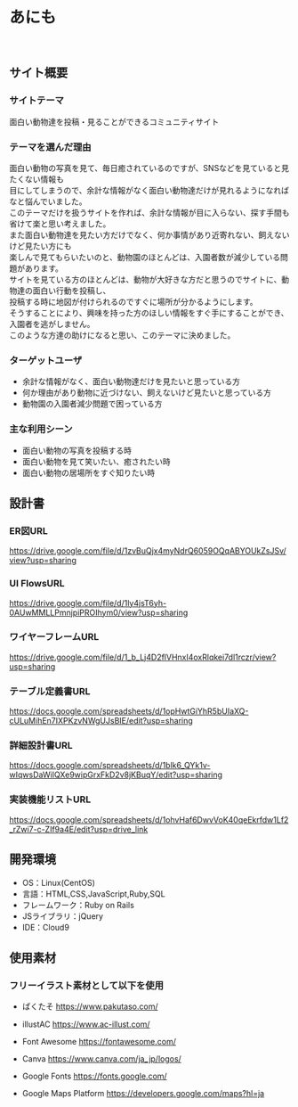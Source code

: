 # あにも
​
## サイト概要
### サイトテーマ
<!--何を『目的』とし、どのような『分類』なのかを簡潔に書く-->
 面白い動物達を投稿・見ることができるコミュニティサイト
 
### テーマを選んだ理由
<!--なぜこのようなテーマにしたかを説明する-->
面白い動物の写真を見て、毎日癒されているのですが、SNSなどを見ていると見たくない情報も<br>
目にしてしまうので、余計な情報がなく面白い動物達だけが見れるようになればなと悩んでいました。<br>
このテーマだけを扱うサイトを作れば、余計な情報が目に入らない、探す手間も省けて楽と思い考えました。<br>
また面白い動物達を見たい方だけでなく、何か事情があり近寄れない、飼えないけど見たい方にも<br>
楽しんで見てもらいたいのと、動物園のほとんどは、入園者数が減少している問題があります。<br>
サイトを見ている方のほとんどは、動物が大好きな方だと思うのでサイトに、動物達の面白い行動を投稿し、<br>
投稿する時に地図が付けられるのですぐに場所が分かるようにします。<br>
そうすることにより、興味を持った方のほしい情報をすぐ手にすることができ、入園者を逃がしません。<br>
このような方達の助けになると思い、このテーマに決めました。

### ターゲットユーザ
<!--誰に使ってもらうかを具体的に記載する-->
- 余計な情報がなく、面白い動物達だけを見たいと思っている方
- 何か理由があり動物に近づけない、飼えないけど見たいと思っている方
- 動物園の入園者減少問題で困っている方

### 主な利用シーン
<!--どのような時に使うのかの状況を記載すること-->
- 面白い動物の写真を投稿する時
- 面白い動物を見て笑いたい、癒されたい時
- 面白い動物の居場所をすぐ知りたい時

## 設計書
<!--テーマを設定・提出する時点では不要です-->
### ER図URL
https://drive.google.com/file/d/1zvBuQjx4myNdrQ6059OQqABYOUkZsJSv/view?usp=sharing

### UI FlowsURL
https://drive.google.com/file/d/1ly4jsT6yh-0AUwMMLLPmnjpiPROIhym0/view?usp=sharing

### ワイヤーフレームURL
https://drive.google.com/file/d/1_b_Lj4D2flVHnxI4oxRlqkei7dl1rczr/view?usp=sharing

### テーブル定義書URL
https://docs.google.com/spreadsheets/d/1opHwtGiYhR5bUIaXQ-cULuMihEn7IXPKzvNWgUJsBIE/edit?usp=sharing

### 詳細設計書URL
https://docs.google.com/spreadsheets/d/1blk6_QYk1v-wIqwsDaWiIQXe9wipGrxFkD2v8jKBuqY/edit?usp=sharing

### 実装機能リストURL
https://docs.google.com/spreadsheets/d/1ohvHaf6DwvVoK40qeEkrfdw1Lf2_rZwi7-c-ZIf9a4E/edit?usp=drive_link
​
## 開発環境
- OS：Linux(CentOS)
- 言語：HTML,CSS,JavaScript,Ruby,SQL
- フレームワーク：Ruby on Rails
- JSライブラリ：jQuery
- IDE：Cloud9
​
## 使用素材

### フリーイラスト素材として以下を使用

- ぱくたそ 
https://www.pakutaso.com/

- illustAC
https://www.ac-illust.com/

- Font Awesome
https://fontawesome.com/

- Canva
https://www.canva.com/ja_jp/logos/

- Google Fonts
https://fonts.google.com/

- Google Maps Platform
https://developers.google.com/maps?hl=ja